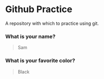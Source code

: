 # Github Practice

A repository with which to practice using git.

### What is your name?

> Sam


### What is your favorite color?

> Black
